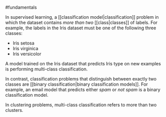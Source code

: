 #fundamentals

In supervised learning, a [[classification model|classification]] problem
in which the dataset contains <em>more than two</em> [[class|classes]] of labels.
For example, the labels in the Iris dataset must be one of the following
three classes:

<ul>
<li>Iris setosa</li>
<li>Iris virginica</li>
<li>Iris versicolor</li>
</ul>

A model trained on the Iris dataset that predicts Iris type on new examples
is performing multi-class classification.

In contrast, classification problems that distinguish between exactly two
classes are [[binary classification|binary classification models]].
For example, an email model that predicts either <em>spam</em> or <em>not spam</em>
is a binary classification model.

In clustering problems, multi-class classification refers to more than
two clusters.

